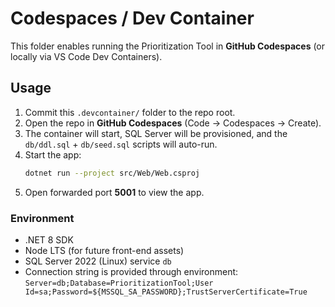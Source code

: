 # Codespaces / Dev Container

This folder enables running the Prioritization Tool in **GitHub Codespaces** (or locally via VS Code Dev Containers).

## Usage
1. Commit this `.devcontainer/` folder to the repo root.
2. Open the repo in **GitHub Codespaces** (Code → Codespaces → Create).
3. The container will start, SQL Server will be provisioned, and the `db/ddl.sql` + `db/seed.sql` scripts will auto-run.
4. Start the app:
   ```bash
   dotnet run --project src/Web/Web.csproj
   ```
5. Open forwarded port **5001** to view the app.

### Environment
- .NET 8 SDK
- Node LTS (for future front-end assets)
- SQL Server 2022 (Linux) service `db`
- Connection string is provided through environment:
  `Server=db;Database=PrioritizationTool;User Id=sa;Password=${MSSQL_SA_PASSWORD};TrustServerCertificate=True`
